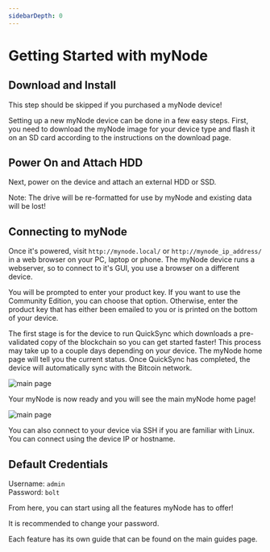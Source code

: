```yaml
---
sidebarDepth: 0
---
```


# Getting Started with myNode

## Download and Install

This step should be skipped if you purchased a myNode device!

Setting up a new myNode device can be done in a few easy steps. First, you need to download the myNode image for your device type and flash it on an SD card according to the instructions on the download page.

## Power On and Attach HDD

Next, power on the device and attach an external HDD or SSD.

Note: The drive will be re-formatted for use by myNode and existing data will be lost!

## Connecting to myNode

Once it's powered, visit `http://mynode.local/` or `http://mynode_ip_address/` in a web browser on your PC, laptop or phone. The myNode device runs a webserver, so to connect to it's GUI, you use a browser on a different device.

You will be prompted to enter your product key. If you want to use the Community Edition, you can choose that option. Otherwise, enter the product key that has either been emailed to you or is printed on the bottom of your device.

The first stage is for the device to run QuickSync which downloads a pre-validated copy of the blockchain so you can get started faster! This process may take up to a couple days depending on your device. The myNode home page will tell you the current status. Once QuickSync has completed, the device will automatically sync with the Bitcoin network.

![main page](/mynode-test-docs/images/getting-started/gs1.png)

Your myNode is now ready and you will see the main myNode home page!

![main page](/mynode-test-docs/images/getting-started/gs2.png)

You can also connect to your device via SSH if you are familiar with Linux. You can connect using the device IP or hostname.

## Default Credentials

Username: `admin`  
Password: `bolt`

From here, you can start using all the features myNode has to offer!

It is recommended to change your password.

Each feature has its own guide that can be found on the main guides page.